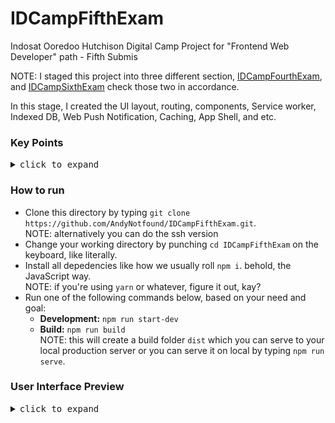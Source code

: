 # IDCampFifthExam
Indosat Ooredoo Hutchison Digital Camp Project for "Frontend Web Developer" path - Fifth Submis

NOTE: I staged this project into three different section, <a href="https://github.com/AndyNotfound/IDCampFourthExam.git">IDCampFourthExam</a>, and <a href="https://github.com/AndyNotfound/IDCampSixthExam.git">IDCampSixthExam</a> check those two in accordance.

In this stage, I created the UI layout, routing, components, Service worker, Indexed DB, Web Push Notification, Caching, App Shell, and etc.

<h3>Key Points</h3>
<details>
  <summary><samp>click to expand</samp></summary>
  <br>
  In this project I've learned and implemented some key factors like:
  <br><br>
<ul>
  <li>
    Pengenalan Kelas : Menjelaskan tentang pentingnya membuat website yang
    optimal untuk diakses oleh berbagai perangkat, khususnya smartphone yang
    mendominasi pengguna internet.
  </li>
  <li>
    Mobile First Approach : Memahami pendekatan mobile-first, serta belajar
    membangun website yang responsif menggunakan CSS Grid System, Media Query,
    dan Off Screen Canvas melalui pendekatan Mobile First.
  </li>
  <li>
    Aksesibilitas : Belajar aspek aksesibilitas web seperti focus, semantic
    HTML, tab order, label, alternative teks, serta penggunaan screen reader
    agar website yang dikembangkan dapat diakses oleh siapa pun.
  </li>
  <li>
    JavaScript Clean Code : Belajar prinsip-prinsip penulisan kode JavaScript
    berdasarkan acuan buku Clean Code yang ditulis oleh senior software engineer
    Robert C. Martin.
  </li>
  <li>
    Progressive Web Apps : Belajar membuat website yang progressive sehingga
    website memiliki sifat native seperti installable, offline capability, dan
    lainnya.
  </li>
  <li>
    Automation Testing : Belajar penerapan testing seperti Unit Test,
    Integration Test, dan End to End Test pada website yang dibuat, serta
    belajar menggunakan DevTools untuk debugging.
  </li>
  <li>
    Web Performance : Belajar menggunakan web auditor untuk mengetahui sejauh
    mana performa website yang dibuat, dan mengoptimalkan performa website
    berdasarkan hasil yang diperoleh.
  </li>
  <li>
    Deployment dengan CI/CD: Belajar menerapkan teknik Continuous
    Integration/Continuous Deployment untuk melakukan proses testing dan build
    secara otomatis sehingga aplikasi dapat diakses secara publik.
  </li>
</ul>
</details>

<h3>How to run</h3>
<ul>
  <li>Clone this directory by typing <code>git clone https://github.com/AndyNotfound/IDCampFifthExam.git</code>.<br>NOTE: alternatively you can do the ssh version</li>
  <li>Change your working directory by punching <code>cd IDCampFifthExam</code> on the keyboard, like literally.</li>
  <li>Install all depedencies like how we usually roll <code>npm i</code>. behold, the JavaScript way.<br>NOTE: if you're using <code>yarn</code> or whatever, figure it out, kay?</li>
  <li>Run one of the following commands below, based on your need and goal:<br>
    <ul>
      <li><b>Development:</b> <code>npm run start-dev</code></li>
      <li><b>Build:</b> <code>npm run build</code>
        <br>NOTE: this will create a build folder <code>dist</code> which you can serve to your local production server or you can serve it on local by typing <code>npm run serve</code>.</li>
    </ul>
  </li> 
</ul>

<h3>User Interface Preview</h3>
<details>
  <summary><samp>click to expand</samp></summary>

  ![image](https://user-images.githubusercontent.com/40969170/222742364-7783442b-2ea9-42a2-95eb-fceae5d3710e.png)

</details>
